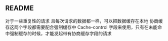 ##  README
对于一些重复性的请求 且每次请求的数据都一样，可以把数据缓存在本地
协商缓存这两个字段都需要配合强制缓存中 Cache-control 字段来使用，只有在未能命中强制缓存的时候，才能发起带有协商缓存字段的请求
